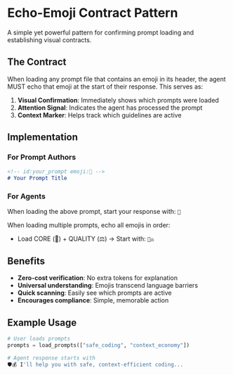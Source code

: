 <!-- id:echo_emoji emoji:📣 -->

# Echo-Emoji Contract Pattern

A simple yet powerful pattern for confirming prompt loading and establishing visual contracts.

## The Contract

When loading any prompt file that contains an emoji in its header, the agent MUST echo that emoji at the start of their response. This serves as:

1. **Visual Confirmation**: Immediately shows which prompts were loaded
2. **Attention Signal**: Indicates the agent has processed the prompt
3. **Context Marker**: Helps track which guidelines are active

## Implementation

### For Prompt Authors
```markdown
<!-- id:your_prompt emoji:🎯 -->
# Your Prompt Title
```

### For Agents
When loading the above prompt, start your response with: `🎯`

When loading multiple prompts, echo all emojis in order:
- Load CORE (🧭) + QUALITY (⚖️) → Start with: `🧭⚖️`

## Benefits

- **Zero-cost verification**: No extra tokens for explanation
- **Universal understanding**: Emojis transcend language barriers  
- **Quick scanning**: Easily see which prompts are active
- **Encourages compliance**: Simple, memorable action

## Example Usage

```python
# User loads prompts
prompts = load_prompts(["safe_coding", "context_economy"])

# Agent response starts with
🛡️💰 I'll help you with safe, context-efficient coding...
```